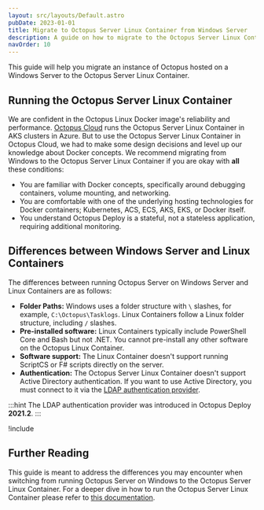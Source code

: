 ```yaml
---
layout: src/layouts/Default.astro
pubDate: 2023-01-01
title: Migrate to Octopus Server Linux Container from Windows Server
description: A guide on how to migrate to the Octopus Server Linux Container from Octopus Server running on a Windows Server
navOrder: 10
---
```


This guide will help you migrate an instance of Octopus hosted on a Windows Server to the Octopus Server Linux Container.

## Running the Octopus Server Linux Container

We are confident in the Octopus Linux Docker image's reliability and performance.  [Octopus Cloud](/docs/octopus-cloud/) runs the Octopus Server Linux Container in AKS clusters in Azure.  But to use the Octopus Server Linux Container in Octopus Cloud, we had to make some design decisions and level up our knowledge about Docker concepts.  We recommend migrating from Windows to the Octopus Server Linux Container if you are okay with **all** these conditions:

- You are familiar with Docker concepts, specifically around debugging containers, volume mounting, and networking.
- You are comfortable with one of the underlying hosting technologies for Docker containers; Kubernetes, ACS, ECS, AKS, EKS, or Docker itself.
- You understand Octopus Deploy is a stateful, not a stateless application, requiring additional monitoring.

## Differences between Windows Server and Linux Containers

The differences between running Octopus Server on Windows Server and Linux Containers are as follows:

- **Folder Paths:** Windows uses a folder structure with `\` slashes, for example, `C:\Octopus\Tasklogs`.  Linux Containers follow a Linux folder structure, including `/` slashes.
- **Pre-installed software:** Linux Containers typically include PowerShell Core and Bash but not .NET.  You cannot pre-install any other software on the Octopus Linux Container.
- **Software support:** The Linux Container doesn't support running ScriptCS or F# scripts directly on the server.
- **Authentication:** The Octopus Server Linux Container doesn't support Active Directory authentication.  If you want to use Active Directory, you must connect to it via the [LDAP authentication provider](/docs/security/authentication/ldap/).

:::hint
The LDAP authentication provider was introduced in Octopus Deploy **2021.2**.
:::

!include <migrate-from-windows-to-linux-container>

## Further Reading

This guide is meant to address the differences you may encounter when switching from running Octopus Server on Windows to the Octopus Server Linux Container.  For a deeper dive in how to run the Octopus Server Linux Container please refer to [this documentation](/docs/installation/octopus-server-linux-container/).